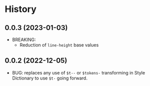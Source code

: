 # History

## 0.0.3 (2023-01-03)
  * BREAKING:
    * Reduction of `line-height` base values

## 0.0.2 (2022-12-05)
  * BUG: replaces any use of `$t--` or `$tokens-` transforming in Style Dictionary to use `$t-` going forward.
